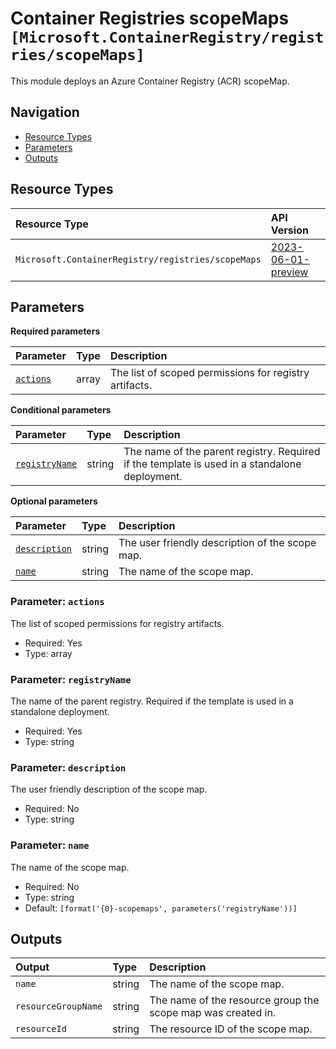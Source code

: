 # Container Registries scopeMaps `[Microsoft.ContainerRegistry/registries/scopeMaps]`

This module deploys an Azure Container Registry (ACR) scopeMap.

## Navigation

- [Resource Types](#resource-types)
- [Parameters](#parameters)
- [Outputs](#outputs)

## Resource Types

| Resource Type | API Version |
| :-- | :-- |
| `Microsoft.ContainerRegistry/registries/scopeMaps` | [2023-06-01-preview](https://learn.microsoft.com/en-us/azure/templates/Microsoft.ContainerRegistry/registries/scopeMaps) |

## Parameters

**Required parameters**

| Parameter | Type | Description |
| :-- | :-- | :-- |
| [`actions`](#parameter-actions) | array | The list of scoped permissions for registry artifacts. |

**Conditional parameters**

| Parameter | Type | Description |
| :-- | :-- | :-- |
| [`registryName`](#parameter-registryname) | string | The name of the parent registry. Required if the template is used in a standalone deployment. |

**Optional parameters**

| Parameter | Type | Description |
| :-- | :-- | :-- |
| [`description`](#parameter-description) | string | The user friendly description of the scope map. |
| [`name`](#parameter-name) | string | The name of the scope map. |

### Parameter: `actions`

The list of scoped permissions for registry artifacts.

- Required: Yes
- Type: array

### Parameter: `registryName`

The name of the parent registry. Required if the template is used in a standalone deployment.

- Required: Yes
- Type: string

### Parameter: `description`

The user friendly description of the scope map.

- Required: No
- Type: string

### Parameter: `name`

The name of the scope map.

- Required: No
- Type: string
- Default: `[format('{0}-scopemaps', parameters('registryName'))]`

## Outputs

| Output | Type | Description |
| :-- | :-- | :-- |
| `name` | string | The name of the scope map. |
| `resourceGroupName` | string | The name of the resource group the scope map was created in. |
| `resourceId` | string | The resource ID of the scope map. |
